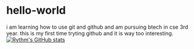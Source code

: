 # hello-world
i am learning how to use git and github and am pursuing btech in cse 3rd year.
this is my first time tryting github and it is way too interesting.
[![Rythm's GitHub stats](https://GitHub-readme-stats.vercel.app/api?username=abhinav2108)](https://GitHub.com/rythmrana2/GitHub-readme-stats)
